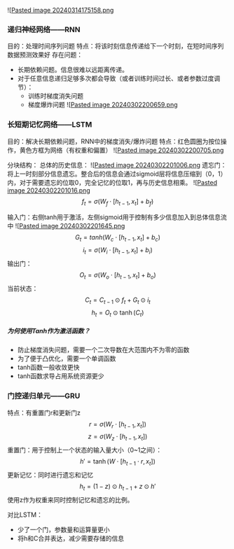 ![[Pasted image 20240314175158.png](../attach/Pasted%20image%2020240314175158.png)
### 递归神经网络——RNN
目的：处理时间序列问题
特点：将该时刻信息传递给下一个时刻，在短时间序列数据预测效果好
存在问题：
+ 长期依赖问题。信息很难以远距离传递。
+ 对于任意信息递归足够多次都会导致（或者训练时间过长、或者参数过度调节）：
	+ 训练时梯度消失问题
	+ 梯度爆炸问题
![[Pasted image 20240302200659.png](../attach/Pasted%20image%2020240302200659.png)
### 长短期记忆网络——LSTM
目的：解决长期依赖问题，RNN中的梯度消失/爆炸问题
特点：红色圆圈为按位操作，黄色方框为网络（有权重和偏置）
![[Pasted image 20240302200705.png](../attach/Pasted%20image%2020240302200705.png)

分块结构：
总体的历史信息：
![[Pasted image 20240302201006.png](../attach/Pasted%20image%2020240302201006.png)
遗忘门：将上一时刻部分信息遗忘。整合后的信息会通过sigmoid层将信息压缩到（0，1）内，对于需要遗忘的位取0，完全记忆的位取1，再与历史信息相乘。
![[Pasted image 20240302201016.png](../attach/Pasted%20image%2020240302201016.png)
$$
f_t = \sigma(W_f \cdot [h_{t-1}, x_t] + b_f)
$$

输入门：右侧tanh用于激活，左侧sigmoid用于控制有多少信息加入到总体信息流中
![[Pasted image 20240302201645.png](../attach/Pasted%20image%2020240302201645.png)
$$
G_t = tanh(W_c\cdot[h_{t-1}, x_t]+b_c)
$$
$$
i_t = \sigma(W_i \cdot [h_{t-1}, x_t]+b_i)
$$
输出门：
$$
O_t = \sigma(W_o \cdot [h_{t-1}, x_t] + b_o)
$$
当前状态：
$$
C_t = C_{t-1}\odot f_t + G_t\odot i_t
$$
$$
h_t = O_t \odot \tanh(C_t)
$$
##### 为何使用Tanh作为激活函数？
+ 防止梯度消失问题，需要一个二次导数在大范围内不为零的函数
+ 为了便于凸优化，需要一个单调函数
+ tanh函数一般收敛更快
+ tanh函数求导占用系统资源更少

### 门控递归单元——GRU
特点：有重置门r和更新门z
$$
r = \sigma(W_r\cdot[h_{t-1}, x_t])
$$
$$
z = \sigma(W_z\cdot[h_{t-1}, x_t])
$$
重置门：用于控制上一个状态的输入量大小（0~1之间）：
$$
h'= \tanh(W\cdot[h_{t-1}\cdot r, x_t])
$$
更新记忆：同时进行遗忘和记忆
$$
h_t = (1-z)\odot h_{t-1}+z\odot h'
$$
使用z作为权重来同时控制记忆和遗忘的比例。

对比LSTM：
+ 少了一个门，参数量和运算量更小
+ 将h和C合并表达，减少需要存储的信息

